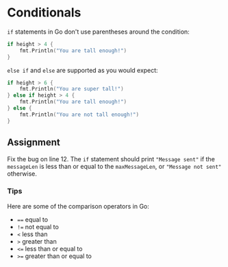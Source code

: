 # Conditionals

`if` statements in Go don't use parentheses around the condition:

```go
if height > 4 {
    fmt.Println("You are tall enough!")
}
```

`else if` and `else` are supported as you would expect:

```go
if height > 6 {
    fmt.Println("You are super tall!")
} else if height > 4 {
    fmt.Println("You are tall enough!")
} else {
    fmt.Println("You are not tall enough!")
}
```

## Assignment

Fix the bug on line 12. The `if` statement should print `"Message sent"` if the `messageLen` is less than or equal to the `maxMessageLen`, or `"Message not sent"` otherwise.

### Tips

Here are some of the comparison operators in Go:

- `==` equal to
- `!=` not equal to
- `<` less than
- `>` greater than
- `<=` less than or equal to
- `>=` greater than or equal to

